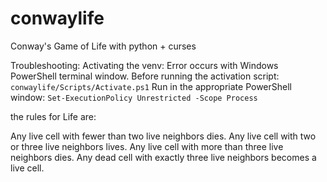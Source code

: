 # conwaylife
Conway's Game of Life with python + curses

Troubleshooting:
Activating the venv:
Error occurs with Windows PowerShell terminal window. Before running the activation script:
`conwaylife/Scripts/Activate.ps1`
Run in the appropriate PowerShell window:
`Set-ExecutionPolicy Unrestricted -Scope Process`


the rules for Life are:

Any live cell with fewer than two live neighbors dies.
Any live cell with two or three live neighbors lives.
Any live cell with more than three live neighbors dies.
Any dead cell with exactly three live neighbors becomes a live cell.